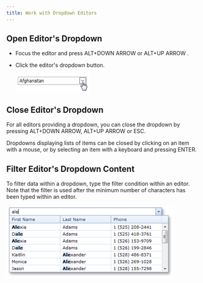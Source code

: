 ```yaml
---
title: Work with Dropdown Editors
---
```

## Open Editor's Dropdown
* Focus the editor and press ALT+DOWN ARROW or ALT+UP ARROW .
* Click the editor's dropdown button.
	
	![DropDownEditors](../../images/Img9087.png)

## Close Editor's Dropdown
For all editors providing a dropdown, you can close the dropdown by pressing ALT+DOWN ARROW, ALT+UP ARROW or ESC.

Dropdowns displaying lists of items can be closed by clicking on an item with a mouse, or by selecting an item with a keyboard and pressing ENTER.

## Filter Editor's Dropdown Content
To filter data within a dropdown, type the filter condition within an editor. Note that the filter is used after the minimum number of characters has been typed within an editor.

![ASpxComboBox_Filtering](../../images/Img13314.png)